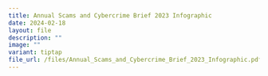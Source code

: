 ```yaml
---
title: Annual Scams and Cybercrime Brief 2023 Infographic
date: 2024-02-18
layout: file
description: ""
image: ""
variant: tiptap
file_url: /files/Annual_Scams_and_Cybercrime_Brief_2023_Infographic.pdf
---
```

